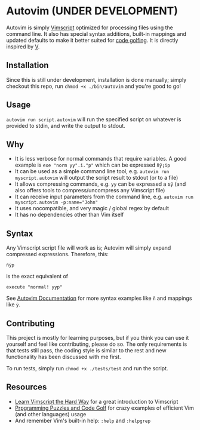# Autovim (UNDER DEVELOPMENT)

Autovim is simply [Vimscript](http://vim.org) optimized for processing files using the command line. It also has special syntax additions, built-in mappings and updated defaults to make it better suited for [code golfing](http://codegolf.stackexchange.com). It is directly inspired by [V](https://github.com/DJMcMayhem/V).

## Installation

Since this is still under development, installation is done manually; simply checkout this repo, run `chmod +x ./bin/autovim` and you're good to go!

## Usage

`autovim run script.autovim` will run the specified script on whatever is provided to stdin, and write the output to stdout.

## Why

* It is less verbose for normal commands that require variables. A good example is `exe "norm yy".i."p"` which can be expressed `ñÿ¡ip`
* It can be used as a simple command line tool, e.g. `autovim run myscript.autovim` will output the script result to stdout (or to a file)
* It allows compressing commands, e.g. `yy` can be expressed a s`ÿ` (and also offers tools to compress/uncompress any Vimscript file)
* It can receive input parameters from the command line, e.g. `autovim run myscript.autovim -p:name="John"`
* It uses nocompatible, and very magic / global regex by default
* It has no dependencies other than Vim itself

## Syntax

Any Vimscript script file will work as is; Autovim will simply expand compressed expressions. Therefore, this:

    ñÿp

is the exact equivalent of

    execute "normal! yyp"

See [Autovim Documentation](index.md) for more syntax examples like `ñ` and mappings like `ÿ`.

## Contributing

This project is mostly for learning purposes, but if you think you can use it yourself and feel like contributing, please do so. The only requirements is that tests still pass, the coding style is similar to the rest and new functionality has been discussed with me first.

To run tests, simply run `chmod +x ./tests/test` and run the script.

## Resources

* [Learn Vimscript the Hard Way](http://learnvimscriptthehardway.stevelosh.com) for a great introduction to Vimscript
* [Prpgramming Puzzles and Code Golf](http://codegolf.stackexchange.com) for crazy examples of efficient Vim (and other languages) usage
* And remember Vim's built-in help: `:help` and `:helpgrep`
